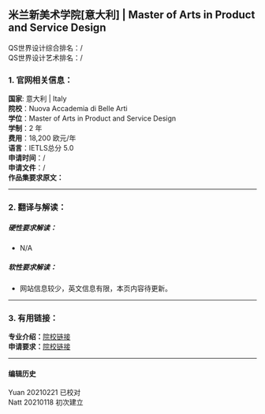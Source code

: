 ## 米兰新美术学院[意大利] | Master of Arts in Product and Service Design

QS世界设计综合排名：/  
QS世界设计艺术排名：/


### 1. 官网相关信息：

**国家**: 意大利 | Italy  
**院校**：Nuova Accademia di Belle Arti  
**学位**：Master of Arts in Product and Service Design   
**学制**：2 年  
**费用**：18,200 欧元/年  
**语言**：IETLS总分 5.0  
**申请时间**：/  
**申请文件**：/  
**作品集要求原文：**   




---


### 2. 翻译与解读：

##### 硬性要求解读：
- N/A


##### 软性要求解读：
- 网站信息较少，英文信息有限，本页内容待更新。



---


### 3. 有用链接：

**专业介绍：**[院校链接](https://www.naba.it/en/postgraduate/product-and-service-design-courses)  
**申请要求：**[院校链接](https://www.naba.it/en/postgraduate-application/entry-requirements)  

---


#### 编辑历史
Yuan 20210221 已校对  
Natt 20210118 初次建立  
